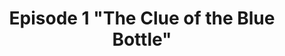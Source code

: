 ---
layout: manifest
title: Episode 1 "The Clue of the Blue Bottle"
manifest_name: episode-1-the-clue-of-the-blue-bottle-

---